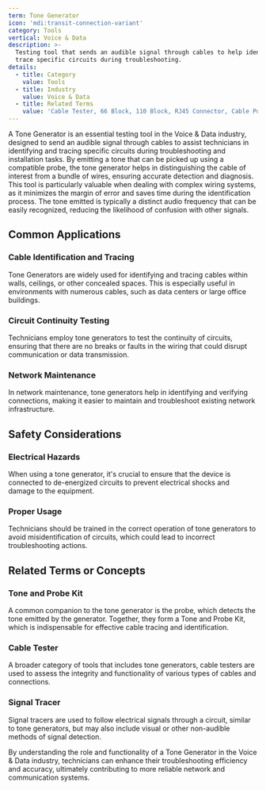 ```yaml
---
term: Tone Generator
icon: 'mdi:transit-connection-variant'
category: Tools
vertical: Voice & Data
description: >-
  Testing tool that sends an audible signal through cables to help identify and
  trace specific circuits during troubleshooting.
details:
  - title: Category
    value: Tools
  - title: Industry
    value: Voice & Data
  - title: Related Terms
    value: 'Cable Tester, 66 Block, 110 Block, RJ45 Connector, Cable Pulling'
---
```

A Tone Generator is an essential testing tool in the Voice & Data industry, designed to send an audible signal through cables to assist technicians in identifying and tracing specific circuits during troubleshooting and installation tasks. By emitting a tone that can be picked up using a compatible probe, the tone generator helps in distinguishing the cable of interest from a bundle of wires, ensuring accurate detection and diagnosis. This tool is particularly valuable when dealing with complex wiring systems, as it minimizes the margin of error and saves time during the identification process. The tone emitted is typically a distinct audio frequency that can be easily recognized, reducing the likelihood of confusion with other signals.

## Common Applications

### Cable Identification and Tracing
Tone Generators are widely used for identifying and tracing cables within walls, ceilings, or other concealed spaces. This is especially useful in environments with numerous cables, such as data centers or large office buildings.

### Circuit Continuity Testing
Technicians employ tone generators to test the continuity of circuits, ensuring that there are no breaks or faults in the wiring that could disrupt communication or data transmission.

### Network Maintenance
In network maintenance, tone generators help in identifying and verifying connections, making it easier to maintain and troubleshoot existing network infrastructure.

## Safety Considerations

### Electrical Hazards
When using a tone generator, it's crucial to ensure that the device is connected to de-energized circuits to prevent electrical shocks and damage to the equipment.

### Proper Usage
Technicians should be trained in the correct operation of tone generators to avoid misidentification of circuits, which could lead to incorrect troubleshooting actions.

## Related Terms or Concepts

### Tone and Probe Kit
A common companion to the tone generator is the probe, which detects the tone emitted by the generator. Together, they form a Tone and Probe Kit, which is indispensable for effective cable tracing and identification.

### Cable Tester
A broader category of tools that includes tone generators, cable testers are used to assess the integrity and functionality of various types of cables and connections.

### Signal Tracer
Signal tracers are used to follow electrical signals through a circuit, similar to tone generators, but may also include visual or other non-audible methods of signal detection.

By understanding the role and functionality of a Tone Generator in the Voice & Data industry, technicians can enhance their troubleshooting efficiency and accuracy, ultimately contributing to more reliable network and communication systems.
